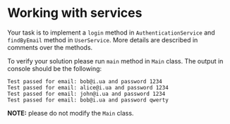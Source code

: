 # Working with services

Your task is to implement a `login` method in `AuthenticationService` and `findByEmail`
method in `UserService`.
More details are described in comments over the methods.

To verify your solution please run `main` method in `Main` class. 
The output in console should be the following:
```
Test passed for email: bob@i.ua and password 1234
Test passed for email: alice@i.ua and password 1234
Test passed for email: john@i.ua and password 1234
Test passed for email: bob@i.ua and password qwerty
```
**NOTE:** please do not modify the `Main` class.
